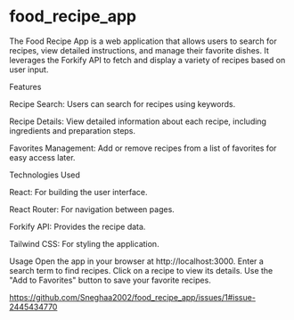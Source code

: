 # food_recipe_app

The Food Recipe App is a web application that allows users to search for recipes, view detailed instructions, and manage their favorite dishes. It leverages the Forkify API to fetch and display a variety of recipes based on user input.

Features

Recipe Search: Users can search for recipes using keywords.

Recipe Details: View detailed information about each recipe, including ingredients and preparation steps.

Favorites Management: Add or remove recipes from a list of favorites for easy access later.


Technologies Used

React: For building the user interface.

React Router: For navigation between pages.

Forkify API: Provides the recipe data.

Tailwind CSS: For styling the application.

Usage
Open the app in your browser at http://localhost:3000.
Enter a search term to find recipes.
Click on a recipe to view its details.
Use the "Add to Favorites" button to save your favorite recipes.

https://github.com/Sneghaa2002/food_recipe_app/issues/1#issue-2445434770
